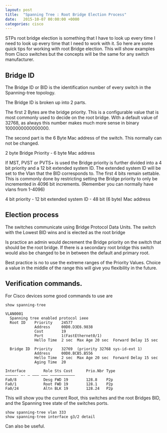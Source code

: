 ```yaml
---
layout: post
title:  "Spanning Tree : Root Bridge Election Process"
date:   2015-10-07 00:00:00 +0000
categories: cisco
---
```

STPs root bridge election is something that I have to look up every time I need to look up every time that I need to work with it. So here are some quick tips for working with root Bridge election. This will show examples from Cisco switches but the concepts will be the same for any switch manufacturer.

## Bridge ID
The Bridge ID or BID is the identification number of every switch in the Spanning-tree topology.

The Bridge ID is broken up into 2 parts.

The first 2 Bytes are the bridge priority. This is a configurable value that is most commonly used to decide on the root bridge. With a default value of 32768, as always this number makes much more sense in binary 1000000000000000.

The second part is the 6 Byte Mac address of the switch. This normally can not be changed.

2 byte Bridge Priority -  6 byte Mac address



If MST, PVST or PVTS+ is used the Bridge priority is further divided into a 4 bit priority and a 12 bit extended system ID. The extended system ID will be set to the Vlan that the BID corresponds to. The first 4 bits remain settable. This is commonly done by restricting setting the Bridge priority to only be incremented in 4096 bit increments. (Remember you can normally have vlans from 1-4096)

4 bit priority - 12 bit extended system ID - 48 bit (6 byte) Mac address

## Election process
The switches communicate using Bridge Protocol Data Units. The switch with the Lowest BID wins and is elected as the root bridge

Is practice an admin would decrement the Bridge priority on the switch that should be the root bridge. If there is a secondary root bridge this switch would also be changed to be in between the default and primary root.

Best practice is no to use the extreme ranges of the Priority Values. Choice a value in the middle of the range this will give you flexibility in the future.

## Verification commands.
For Cisco devices some good commands to use are
```
show spanning-tree

VLAN0001
  Spanning tree enabled protocol ieee
  Root ID    Priority    24577
             Address     00D0.D3E6.9838
             Cost        19
             Port        1(FastEthernet0/1)
             Hello Time  2 sec  Max Age 20 sec  Forward Delay 15 sec

  Bridge ID  Priority    32769  (priority 32768 sys-id-ext 1)
             Address     00D0.BCB5.B556
             Hello Time  2 sec  Max Age 20 sec  Forward Delay 15 sec
             Aging Time  20

Interface        Role Sts Cost      Prio.Nbr Type
—————- —- — ——— ——– ——————————–
Fa0/8            Desg FWD 19        128.8    P2p
Fa0/1            Root FWD 19        128.1    P2p
Fa0/24           Altn BLK 19        128.24   P2p
```
This will show you the current Root, this switches and the root Bridges BID, and the Spanning tree state of the switches ports.
```
show spanning-tree vlan 333
show spanning-tree interface g3/2 detail
```
Can also be useful.
